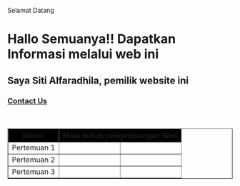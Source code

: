Selamat Datang

<h1>Hallo Semuanya!! Dapatkan Informasi melalui web ini 

<h2>Saya Siti Alfaradhila, pemilik website ini 

<h3><a href="https://wa.me/6285931119990">Contact Us</a>

<h4>
<body>
    <table border="1">
        <tr>
            <th rowspan="1" bgcolor="#000000">Materi</th>
            <th colspan="2" bgcolor="#000000">Mata kuliah pengembangan Web</th>  
        </tr>
        <tr>
            <td>Pertemuan 1</td>
            <td></td>
            <td></td>
        </tr>
        <tr>
            <td>Pertemuan 2</td>
            <td></td>
            <td></td>
        </tr>
        <tr>
            <td>Pertemuan 3</td>
            <td></td>
            <td></td>
